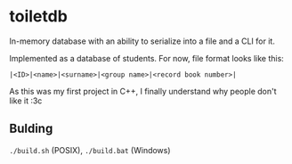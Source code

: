 # toiletdb

In-memory database with an ability to serialize into a file and a CLI for it.

Implemented as a database of students. For now, file format looks like this:
```
|<ID>|<name>|<surname>|<group name>|<record book number>|
```

As this was my first project in C++, I finally understand why people don't like it :3c

## Bulding

`./build.sh` (POSIX), `./build.bat` (Windows)
